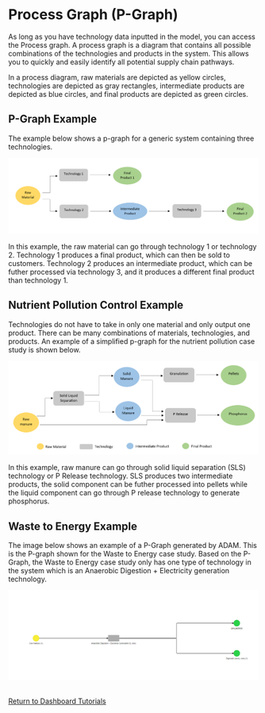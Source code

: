 <h1>Process Graph (P-Graph)</h1>

<p>
    As long as you have technology data inputted in the model, you can access the Process graph. A process graph is a diagram that contains all possible combinations of the technologies and products in the system. This allows you to quickly and easily identify all potential supply chain pathways. 
</p>

<p>
    In a process diagram, raw materials are depicted as yellow circles, technologies are depicted as gray rectangles, intermediate products are depicted as blue circles, and final products are depicted as green circles.  
</p>

<h2>P-Graph Example</h2>

<p>
    The example below shows a p-graph for a generic system containing three technologies. 
</p>

<img src="Pictures\Dashboard_tutorials\p_graph\ex_1.png">

<p>
    In this example, the raw material can go through technology 1 or technology 2. Technology 1 produces a final product, which can then be sold to customers. Technology 2 produces an intermediate product, which can be futher processed via technology 3, and it produces a different final product than technology 1. 
</p>

<h2>Nutrient Pollution Control Example</h2>

<p>
    Technologies do not have to take in only one material and only output one product. There can be many combinations of materials, technologies, and products. An example of a simplified p-graph for the nutrient pollution case study is shown below. 
</p>

<img src="Pictures\nutrient_pol\process_graph.png">

<p>
    In this example, raw manure can go through solid liquid separation (SLS) technology or P Release technology. SLS produces two intermediate products, the solid component can be futher processed into pellets while the liquid component can go through P release technology to generate phosphorus. 
</p>

<h2>Waste to Energy Example</h2>

<p>
    The image below shows an example of a P-Graph generated by ADAM. This is the P-graph shown for the Waste to Energy case study. Based on the P-Graph, the Waste to Energy case study only has one type of technology in the system which is an Anaerobic Digestion + Electricity generation technology.    
</p>

<img src="Pictures\Dashboard_tutorials\p_graph\waste_to_energy_p_graph.png">

<br>
<br>

<a href="/ADAM_Documentation/dashboard.html">Return to Dashboard Tutorials</a>